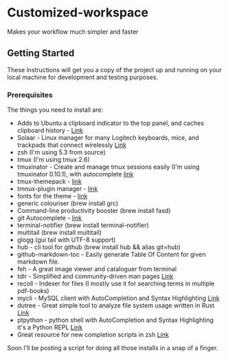 # Customized-workspace

Makes your workflow much simpler and faster

## Getting Started

These instructions will get you a copy of the project up and running on your local machine for development and testing purposes.

### Prerequisites

The things you need to install are:
- Adds to Ubuntu a clipboard indicator to the top panel, and caches clipboard history - [Link](https://github.com/Tudmotu/gnome-shell-extension-clipboard-indicator)
- Solaar -  Linux manager for many Logitech keyboards, mice, and trackpads that connect wirelessly
            [Link](https://github.com/pwr-Solaar/Solaar)
- zsh (I'm using 5.3 from source)
- tmux (I'm using tmux 2.6)
- tmuxinator - Create and manage tmux sessions easily (I'm using tmuxinator 0.10.1),
               with autocomplete [link](https://github.com/tmuxinator/tmuxinator/blob/master/completion/tmuxinator.zsh)
- tmux-themepack - [link](https://github.com/jimeh/tmux-themepack)
- tmnux-plugin manager - [link](https://github.com/tmux-plugins/tpm)
- fonts for the theme - [link](https://github.com/powerline/fonts)
- generic colouriser (brew install grc)
- Command-line productivity booster (brew install fasd)
- git Autocomplete - [link](https://raw.githubusercontent.com/git/git/master/contrib/completion/git-completion.zsh)
- terminal-notifier (brew install terminal-notifier)
- multitail (brew install multitail)
- glogg (gui tail with UTF-8 support)
- hub - cli tool for github (brew install hub && alias git=hub)
- github-markdown-toc - Easily generate Table Of Content for given markdown file.
- feh - A great image viewer and cataloguer from terminal
- tdlr - Simplified and community-driven man pages [Link](https://github.com/tldr-pages/tldr)
- recoll - Indexer for files (I mostly use it for searching terms in multiple pdf-books)
- mycli - MySQL client with AutoCompletion and Syntax Highlighting [Link](https://github.com/dbcli/myclip)
- dutree - Great simple tool to analyze file system usage written in Rust [Link](https://github.com/nachoparker/dutree)
- ptpython - python shell with AutoCompletion and Syntax Highlighting it's a Python REPL [Link](https://github.com/prompt-toolkit/ptpython)
- Great resource for new completion scripts in zsh [Link](https://github.com/zsh-users/zsh-completions)


Soon I'll be posting a script for doing all those installs in a snap of a finger.

